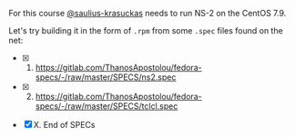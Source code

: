 For this course [@saulius-krasuckas](saulius-krasuckas) needs to run NS-2 on the CentOS 7.9.

Let's try building it in the form of `.rpm` from some `.spec` files found on the net:

- [x] 1. https://gitlab.com/ThanosApostolou/fedora-specs/-/raw/master/SPECS/ns2.spec
- [x] 2. https://gitlab.com/ThanosApostolou/fedora-specs/-/raw/master/SPECS/tclcl.spec
- [x] X. End of SPECs



